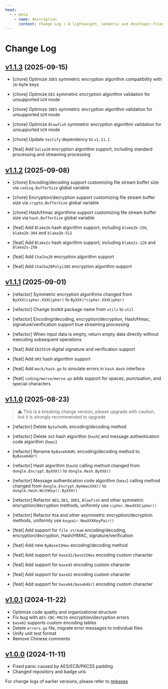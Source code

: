 ```yaml
---
head:
  - - meta
    - name: description
      content: Change Log | A lightweight, semantic and developer-friendly golang encoding & crypto library
---
```


# Change Log
## [v1.1.3](https://github.com/dromara/dongle/compare/v1.1.2...v1.1.3) (2025-09-15)

* [chore] Optimize `3DES` symmetric encryption algorithm compatibility with `16`-byte keys
* [chore] Optimize `DES` symmetric encryption algorithm validation for unsupported `GCM` mode
* [chore] Optimize `3DES` symmetric encryption algorithm validation for unsupported `GCM` mode
* [chore] Optimize `Blowfish` symmetric encryption algorithm validation for unsupported `GCM` mode
* [chore] Update `testify` dependency to `v1.11.1`

* [feat] Add `Salsa20` encryption algorithm support, including standard processing and streaming processing

## [v1.1.2](https://github.com/dromara/dongle/compare/v1.1.1...v1.1.2) (2025-09-08)

* [chore] Encoding/decoding support customizing file stream buffer size via `coding.BufferSize` global variable
* [chore] Encryption/decryption support customizing file stream buffer size via `crypto.BufferSize` global variable
* [chore] Hash/Hmac algorithms support customizing file stream buffer size via `hash.BufferSize` global variable

* [feat] Add `Blake2b` hash algorithm support, including `blake2b-256`, `blake2b-384` and `blake2b-512`
* [feat] Add `Blake2s` hash algorithm support, including `blake2s-128` and `blake2s-256`
* [feat] Add `ChaCha20` encryption algorithm support
* [feat] Add `ChaCha20Poly1305` encryption algorithm support

## [v1.1.1](https://github.com/dromara/dongle/compare/v1.1.0...v1.1.1) (2025-09-01)

* [refactor] Symmetric encryption algorithms changed from `ByXXX(cipher.XXXCipher)` to `ByXXX(*cipher.XXXCipher)`
* [refactor] Change toolkit package name from `utils` to `util`
* [refactor] Encoding/decoding, encryption/decryption, Hash/Hmac, signature/verification support true streaming processing
* [refactor] When input data is empty, return empty data directly without executing subsequent operations

* [feat] Add `ED25519` digital signature and verification support
* [feat] Add `SM3` hash algorithm support
* [feat] Add `mock/hash.go` to simulate errors in `hash.Hash` interface
* [feat] `coding/morse/morse.go` adds support for spaces, punctuation, and special characters

## [v1.1.0](https://github.com/dromara/dongle/compare/v1.0.1...v1.1.0) (2025-08-23)
> ⚠️ This is a breaking change version, please upgrade with caution, but it is strongly recommended to upgrade

* [refactor] Delete `BySafeURL` encoding/decoding method
* [refactor] Delete `Sm3` hash algorithm (`hash`) and message authentication code algorithm (`hmac`)
* [refactor] Rename `ByBase64URL` encoding/decoding method to `ByBase64Url`
* [refactor] Hash algorithm (`hash`) calling method changed from `dongle.Encrypt.ByXXX()` to `dongle.Hash.ByXXX()`
* [refactor] Message authentication code algorithm (`hmac`) calling method changed from `dongle.Encrypt.ByHmacXXX()` to `dongle.Hash.WithKey().ByXXX()`
* [refactor] Refactor `AES`, `DES`, `3DES`, `Blowfish` and other symmetric encryption/decryption methods, uniformly use `cipher.NewXXXCipher()`
* [refactor] Refactor `RSA` and other asymmetric encryption/decryption methods, uniformly use `keypair.NewXXXKeyPair()`

* [feat] Add support for `file stream` encoding/decoding, encryption/decryption, Hash/HMAC, signature/verification
* [feat] Add new `ByBase32Hex` encoding/decoding method
* [feat] Add support for `base32/base32Hex` encoding custom character
* [feat] Add support for `base45` encoding custom character
* [feat] Add support for `base62` encoding custom character
* [feat] Add support for `base64/base64Url` encoding custom character

## [v1.0.1](https://github.com/dromara/dongle/compare/v1.0.0...v1.0.1) (2024-11-22)

* Optimize code quality and organizational structure
* Fix bug with `AES-CBC-PKCS5` encryption/decryption errors
* `base62` supports custom encoding tables
* Delete `errors.go` file, migrate error messages to individual files
* Unify unit test format
* Remove Chinese comments

## [v1.0.0](https://github.com/dromara/carbon/compare/v0.2.8...v1.0.0) (2024-11-11)

- Fixed panic caused by AES/ECB/PKCS5 padding
- Changed repository and badge urls

For change logs of earlier versions, please refer to <a href="https://github.com/dromara/dongle/releases" target="_blank" rel="noreferrer">releases</a>